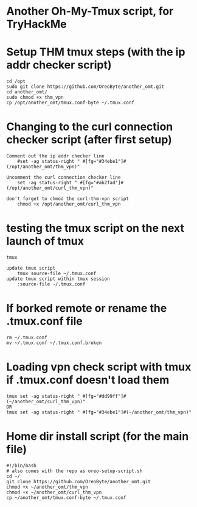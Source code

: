 # Another Oh-My-Tmux script, for TryHackMe

# Setup THM tmux steps (with the ip addr checker script)
	cd /opt
	sudo git clone https://github.com/OreoByte/another_omt.git
	cd another_omt/
	sudo chmod +x thm_vpn
	cp /opt/another_omt/tmux.conf-byte ~/.tmux.conf

# Changing to the curl connection checker script (after first setup)
	Comment out the ip addr checker line
		#set -ag status-right " #[fg="#34ebe1"]#(/opt/another_omt/thm_vpn)"

	Uncomment the curl connection checker line
		set -ag status-right " #[fg="#ab2fad"]#(/opt/another_omt/curl_thm_vpn)"

	don't forget to chmod the curl-thm-vpn script
		chmod +x /opt/another_omt/curl_thm_vpn

# testing the tmux script on the next launch of tmux
	tmux

	update tmux script
		tmux source-file ~/.tmux.conf
	update tmux script within tmux session
		:source-file ~/.tmux.conf

# If borked remote or rename the .tmux.conf file
	rm ~/.tmux.conf
	mv ~/.tmux.conf ~/.tmux.conf.broken

# Loading vpn check script with tmux if .tmux.conf doesn't load them
	tmux set -ag status-right " #[fg="#dd99ff"]#(~/another_omt/curl_thm_vpn)"
	OR
	tmux set -ag status-right " #[fg="#34ebe1"]#(~/another_omt/thm_vpn)"

# Home dir install script (for the main file)
	#!/bin/bash
	# also comes with the repo as oreo-setup-script.sh
	cd ~/
	git clone https://github.com/OreoByte/another_omt.git
	chmod +x ~/another_omt/thm_vpn
	chmod +x ~/another_omt/curl_thm_vpn
	cp ~/another_omt/tmux.conf-byte ~/.tmux.conf

